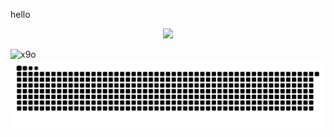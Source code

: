 hello

<p align="center"> 
  <kbd>
<img src="https://c.tenor.com/cDX6Hvr5IYMAAAAC/pornhub-community-logo.gif">
  </kbd>
</p>

</a><img align="left" src="https://github-readme-stats.vercel.app/api/top-langs?username=x9o&count_private=true&hide=procfile&theme=dark&border_color=000000&cache_seconds=1800&layout=compact&langs_count=10&custom_title=Most Used Coding Languages" alt="x9o" /> </p>

<a href="https://slither.io" target="_blank"><img src="https://github.com/Rdimo/Rdimo/blob/output/github-contribution-grid-snake.svg" alt="sneke"></a>
